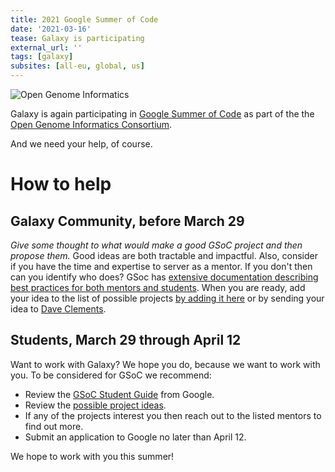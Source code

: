 ```yaml
---
title: 2021 Google Summer of Code
date: '2021-03-16'
tease: Galaxy is participating
external_url: ''
tags: [galaxy]
subsites: [all-eu, global, us]
---
```


<img class="float-right" src="/develop/gsoc/ogi-gsoc-3-suns.png" alt="Open Genome Informatics" style="max-width: 18rem;" />

Galaxy is again participating in [Google Summer of Code](https://summerofcode.withgoogle.com/) as part of the the [Open Genome Informatics Consortium](http://gmod.org/wiki/GSoC).  

And we need your help, of course.

# How to help

## Galaxy Community, before March 29

*Give some thought to what would make a good GSoC project and then propose them.*  Good ideas are both tractable and impactful.  Also, consider if you have the time and expertise to server as a mentor.  If you don't then can you identify who does?  GSoc has [extensive documentation describing best practices for both mentors and students](https://google.github.io/gsocguides/).  When you are ready, add your idea to the list of possible projects [by adding it here](http://gmod.org/wiki/GSOC_Project_Ideas_2021) or by sending your idea to [Dave Clements](/people/dave-clements/).

## Students, March 29 through April 12

Want to work with Galaxy?  We hope you do, because we want to work with you.  To be considered for GSoC we recommend:

* Review the [GSoC Student Guide](https://google.github.io/gsocguides/student/) from Google.
* Review the [possible project ideas](http://gmod.org/wiki/GSOC_Project_Ideas_2021).
* If any of the projects interest you then reach out to the listed mentors to find out more.
* Submit an application to Google no later than April 12.

We hope to work with you this summer!
